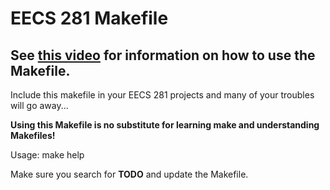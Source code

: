 # EECS 281 Makefile

## See [this video](https://www.youtube.com/watch?v=n-ZmFjCp1QY) for information on how to use the Makefile.

Include this makefile in your EECS 281 projects and many
of your troubles will go away...

**Using this Makefile is no substitute for learning make and
understanding Makefiles!**

Usage:
    make help

Make sure you search for **TODO** and update the Makefile.